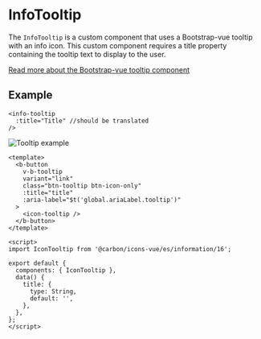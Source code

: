 # InfoTooltip

The `InfoTooltip` is a custom component that uses a Bootstrap-vue tooltip with an info icon. This custom component requires a title property containing the tooltip text to display to the user.

[Read more about the Bootstrap-vue tooltip component](https://bootstrap-vue.org/docs/components/tooltip)

## Example

```vue
<info-tooltip
  :title="Title" //should be translated
/>
```

![Tooltip example](/tooltip.png)

```vue
<template>
  <b-button
    v-b-tooltip
    variant="link"
    class="btn-tooltip btn-icon-only"
    :title="title"
    :aria-label="$t('global.ariaLabel.tooltip')"
  >
    <icon-tooltip />
  </b-button>
</template>

<script>
import IconTooltip from '@carbon/icons-vue/es/information/16';

export default {
  components: { IconTooltip },
  data() {
    title: {
      type: String,
      default: '',
    },
  },
};
</script>
```
